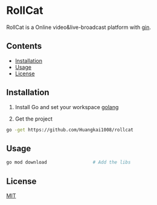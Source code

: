 # RollCat

RollCat is a Online video&live-broadcast platform with [gin](https://github.com/gin-gonic/gin).

## Contents

- [Installation](#installation)
- [Usage](#Usage)
- [License](#License)

## Installation
1. Install Go and set your workspace
[golang](https://github.com/golang/go)

2. Get the project
```bash
go -get https://github.com/Huangkai1008/rollcat
```

## Usage

```bash
go mod download                 # Add the libs
```

## License
[MIT](https://choosealicense.com/lice:wqnses/mit/)

